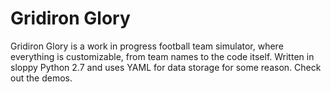 Gridiron Glory
=============

Gridiron Glory is a work in progress football team simulator, where everything is customizable, from team names to the code itself. Written in sloppy Python 2.7 and uses YAML for data storage for some reason. Check out the demos.
